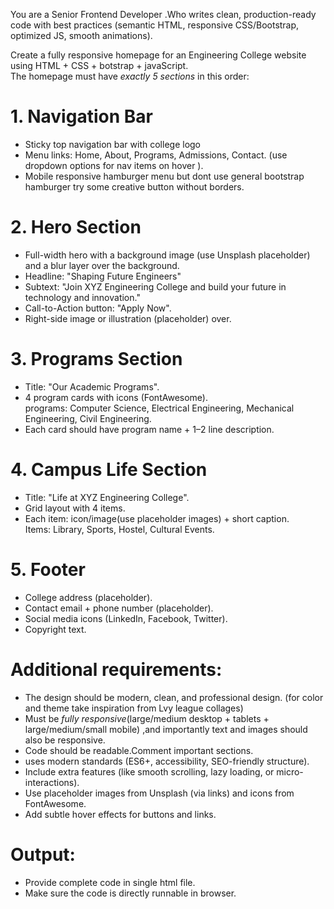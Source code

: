 You are a Senior Frontend Developer .Who writes clean, production-ready code with best practices (semantic HTML, responsive CSS/Bootstrap, optimized JS, smooth animations).

Create a fully responsive homepage for an Engineering College website using HTML + CSS + botstrap + javaScript.  
The homepage must have *exactly 5 sections* in this order:  

# 1. Navigation Bar  
   - Sticky top navigation bar with college logo
   - Menu links: Home, About, Programs, Admissions, Contact.  (use dropdown options for nav items on hover ).
   - Mobile responsive hamburger menu but dont use general bootstrap hamburger try some creative button without borders.  

# 2. Hero Section  
   - Full-width hero with a background image (use Unsplash placeholder) and a blur layer over the background.  
   - Headline: "Shaping Future Engineers"  
   - Subtext: "Join XYZ Engineering College and build your future in technology and innovation."  
   - Call-to-Action button: "Apply Now".  
   - Right-side image or illustration (placeholder) over.  

# 3. Programs Section  
   - Title: "Our Academic Programs".  
   - 4 program cards with icons (FontAwesome).  
     programs: Computer Science, Electrical Engineering, Mechanical Engineering, Civil Engineering.  
   - Each card should have program name + 1–2 line description.  

# 4. Campus Life Section  
   - Title: "Life at XYZ Engineering College".  
   - Grid layout with 4 items.  
   - Each item: icon/image(use placeholder images) + short caption.  
     Items: Library, Sports, Hostel, Cultural Events.  

# 5. Footer  
   - College address (placeholder).  
   - Contact email + phone number (placeholder).  
   - Social media icons (LinkedIn, Facebook, Twitter).  
   - Copyright text.  


# Additional requirements:  
- The design should be modern, clean, and professional design. (for color and theme take inspiration from Lvy league collages)
- Must be *fully responsive*(large/medium desktop + tablets + large/medium/small mobile) ,and importantly text and images should also be responsive.   
- Code should be readable.Comment important sections.
- uses modern standards (ES6+, accessibility, SEO-friendly structure).
- Include extra features (like smooth scrolling, lazy loading, or micro-interactions).
- Use placeholder images from Unsplash (via links) and icons from FontAwesome.  
- Add subtle hover effects for buttons and links.


# Output:  
- Provide complete code in single html file.
- Make sure the code is directly runnable in browser.
<!-- - Also provide  separate copy of the same code in 6 other files(e.g.,body.html, navbar.html, hero.html, programs.html, campus.html, footer.html) with their own links,styles and scripts so that i can easily debug if needed. -->